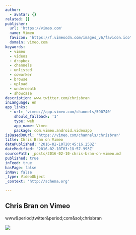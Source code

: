 ```yaml
---
author:
  - avatar: {}
related: []
publisher:
  url: 'https://vimeo.com'
  name: Vimeo
  favicon: 'https://f.vimeocdn.com/images_v6/favicon.ico'
  domain: vimeo.com
keywords:
  - vimeo
  - videos
  - dropbox
  - channels
  - unlisted
  - coworker
  - browse
  - upload
  - underneath
  - showcase
description: www.twitter.com/chrisbran
inLanguage: en
app_links:
  - url: 'vimeo://app.vimeo.com/channels/590740'
    should_fallback: '1'
    type: web
    app_name: Vimeo
    package: com.vimeo.android.videoapp
isBasedOnUrl: 'https://vimeo.com/channels/chrisbran'
title: Chris Bran on Vimeo
datePublished: '2016-02-10T20:45:16.250Z'
dateModified: '2016-02-10T03:18:57.993Z'
sourcePath: _posts/2016-02-10-chris-bran-on-vimeo.md
published: true
inFeed: true
hasPage: false
inNav: false
_type: VideoObject
_context: 'http://schema.org'

---
```

<article style=""><h1>Chris Bran on Vimeo</h1><p>www&amp;period;twitter&amp;period;com&amp;sol;chrisbran</p><img src="https://i.vimeocdn.com/channel/533529_980?mh=250" /></article>
